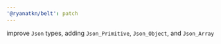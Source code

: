 ```yaml
---
'@ryanatkn/belt': patch
---
```


improve `Json` types, adding `Json_Primitive`, `Json_Object`, and `Json_Array`
